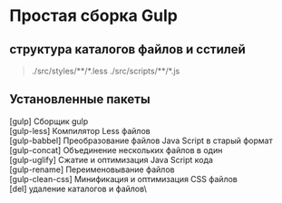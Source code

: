 # Простая сборка Gulp

## структура каталогов файлов и сстилей
>./src/styles/\*\*/\*.less
>./src/scripts/\*\*/\*.js

## Установленные пакеты
[gulp] Сборщик gulp\
[gulp-less] Компилятор Less файлов\
[gulp-babbel] Преобразование файлов Java Script в старый формат\
[gulp-concat] Объединение нескольких файлов в один\
[gulp-uglify] Сжатие и оптимизация Java Script кода\
[gulp-rename] Переименовывание файлов\
[gulp-clean-css] Минификация и оптимизация CSS файлов\
[del] удаление каталогов и файлов\